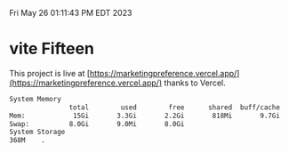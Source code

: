 Fri May 26 01:11:43 PM EDT 2023

# vite Fifteen


This project is live at [https://marketingpreference.vercel.app/](https://marketingpreference.vercel.app/) thanks to Vercel.

```bash
System Memory
               total        used        free      shared  buff/cache   available
Mem:            15Gi       3.3Gi       2.2Gi       818Mi       9.7Gi        10Gi
Swap:          8.0Gi       9.0Mi       8.0Gi
System Storage
368M	.
